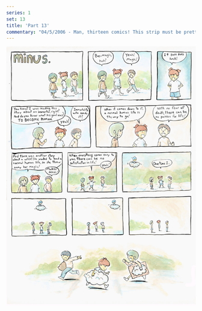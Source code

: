 ```yaml
---
series: 1
set: 13
title: 'Part 13'
commentary: "04/5/2006 - Man, thirteen comics! This strip must be pretty unlucky, you know? Because of the number thirteen, right? Get it? I could have made a joke about that, but the mere concept of some joke about the number 13 and unluckiness is enough I think. Besides, thirteen is the luckiest number ever. Anyways, this is one of my favorite ideas. Or... it was when I doodled it in my notebook a few months ago. Now I am indifferent towards it! But man, the past."
---
```


![](../../../../assets/minus/part-13/minus13.jpg)